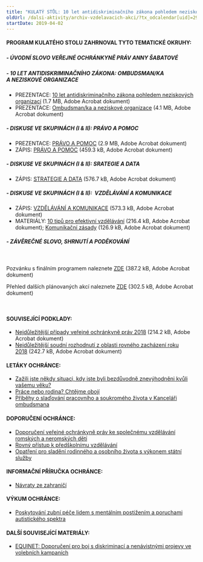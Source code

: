 ```yaml
---
title: "KULATÝ STŮL: 10 let antidiskriminačního zákona pohledem neziskových organizací"
oldUrl: /dalsi-aktivity/archiv-vzdelavacich-akci/?tx_odcalendar[uid]=294&cHash=5dc5251e93d306b2031e751e52f59083
startDate: 2019-04-02
---
```


<h4 class="oranzova">PROGRAM KULATÉHO STOLU ZAHRNOVAL TYTO TEMATICKÉ OKRUHY:</h4><h5></h5><h5>- ÚVODNÍ SLOVO VEŘEJNÉ OCHRÁNKYNĚ PRÁV ANNY ŠABATOVÉ</h5><p></p><h5>- 10 LET ANTIDISKRIMINAČNÍHO ZÁKONA: OMBUDSMAN/KA A NEZISKOVÉ ORGANIZACE</h5><p></p><ul><li>PREZENTACE: <a href="/uploads-import/projekt_ESF/00_2019_VA/KULATE_STOLY/04_02_10_let_antidiskriminacniho_zakona_pohledem_NO/04_02_10_let_antidiskriminacniho_zakona_pohledem_NO_prezentace.pdf" target="_blank">10 let antidiskriminačního zákona pohledem neziskových organizací</a> (1.7 MB, Adobe Acrobat dokument)</li><li>PREZENTACE: <a href="/uploads-import/projekt_ESF/00_2019_VA/KULATE_STOLY/04_02_10_let_antidiskriminacniho_zakona_pohledem_NO/04_02_Ombudsmanka_a_neziskove_organizace_PREZENTACE.pdf" target="_blank">Ombudsman/ka a neziskové organizace</a> (4.1 MB, Adobe Acrobat dokument)</li></ul><p></p><h5>- DISKUSE VE SKUPINÁCH (I &amp; II): PRÁVO A POMOC</h5><p></p><ul><li>PREZENTACE: <a href="/uploads-import/projekt_ESF/00_2019_VA/KULATE_STOLY/04_02_10_let_antidiskriminacniho_zakona_pohledem_NO/04_02_PRAVO_A_POMOC_prezentace.pdf" target="_blank">PRÁVO A POMOC</a> (2.9 MB, Adobe Acrobat dokument)</li><li>ZÁPIS: <a href="/uploads-import/projekt_ESF/00_2019_VA/KULATE_STOLY/04_02_10_let_antidiskriminacniho_zakona_pohledem_NO/04_02_PRAVO_A_POMOC_zapis.pdf" target="_blank">PRÁVO A POMOC</a> (459.3 kB, Adobe Acrobat dokument)</li></ul><p></p><h5>- DISKUSE VE SKUPINÁCH (I &amp; II): SRATEGIE A DATA</h5><p></p><ul><li>ZÁPIS: <a href="/uploads-import/projekt_ESF/00_2019_VA/KULATE_STOLY/04_02_10_let_antidiskriminacniho_zakona_pohledem_NO/04_02_STRATEGIE_A_DATA_zapis.pdf" target="_blank">STRATEGIE A DATA</a> (576.7 kB, Adobe Acrobat dokument)</li></ul><p></p><h5>- DISKUSE VE SKUPINÁCH (I &amp; II):  VZDĚLÁVÁNÍ A KOMUNIKACE</h5><p></p><ul><li>ZÁPIS: <a href="/uploads-import/projekt_ESF/00_2019_VA/KULATE_STOLY/04_02_10_let_antidiskriminacniho_zakona_pohledem_NO/04_02_VZDELAVANI_A_KOMUNIKACE_zapis.pdf" target="_blank">VZDĚLÁVÁNÍ A KOMUNIKACE</a> (573.3 kB, Adobe Acrobat dokument)</li><li>MATERIÁLY: <a href="/uploads-import/projekt_ESF/00_2019_VA/KULATE_STOLY/04_02_10_let_antidiskriminacniho_zakona_pohledem_NO/04_02_10_tipu_pro_efektivni_vzdelavani.pdf" target="_blank">10 tipů pro efektivní vzdělávání</a> (216.4 kB, Adobe Acrobat dokument); <a href="/uploads-import/projekt_ESF/00_2019_VA/KULATE_STOLY/04_02_10_let_antidiskriminacniho_zakona_pohledem_NO/04_02_Komunikacni_zasady.pdf" target="_blank">Komunikační zásady</a> (126.9 kB, Adobe Acrobat dokument)</li></ul><p></p><h5>- ZÁVĚREČNÉ SLOVO, SHRNUTÍ A PODĚKOVÁNÍ</h5><p>   </p>
<p>Pozvánku s finálním programem naleznete <a href="/uploads-import/projekt_ESF/00_2019_VA/KULATE_STOLY/04_02_10_let_antidiskriminacniho_zakona_pohledem_NO/04_02_10_let_antidiskriminacniho_zakona_pohledem_neziskovych_organizaci_POZVANKA.pdf" target="_blank">ZDE</a> (387.2 kB, Adobe Acrobat dokument)</p>
<p>Přehled dalších plánovaných akcí naleznete <a href="/uploads-import/projekt_ESF/00_2019_VA/KULATE_STOLY/04_02_10_let_antidiskriminacniho_zakona_pohledem_NO/Antidiskriminacni_zakon_2009_2019_AKCE.pdf" target="_blank">ZDE</a> (302.5 kB, Adobe Acrobat dokument)</p>
<p>   </p><h4 class="oranzova">SOUVISEJÍCÍ PODKLADY:</h4><ul><li><a href="/uploads-import/projekt_ESF/00_2019_VA/KULATE_STOLY/04_02_10_let_antidiskriminacniho_zakona_pohledem_NO/04_02_Nejdulezitejsi_pripady_verejne_ochrankyne_prav_2018.pdf" target="_blank">Nejdůležitější případy veřejné ochránkyně práv 2018</a> (214.2 kB, Adobe Acrobat dokument)</li><li><a href="/uploads-import/projekt_ESF/00_2019_VA/KULATE_STOLY/04_02_10_let_antidiskriminacniho_zakona_pohledem_NO/04_02_Nejdulezitejsi_soudni_rozhodnuti_z_oblasti_rovneho_zachazeni_2018.pdf" target="_blank">Nejdůležitější soudní rozhodnutí z oblasti rovného zacházení roku 2018</a> (242.7 kB, Adobe Acrobat dokument)</li></ul><p></p><h4 class="oranzova">LETÁKY OCHRÁNCE:</h4><ul><li><a href="/uploads-import/Letaky/Diskriminace-z-duvodu-veku.pdf" target="_blank">Zažili jste někdy situaci, kdy jste byli bezdůvodně znevýhodněni kvůli vašemu věku?</a></li><li><a href="/uploads-import/projekt_ESF/00_2019_VA/KULATE_STOLY/04_02_10_let_antidiskriminacniho_zakona_pohledem_NO/Prace_nebo_rodina_Chceme_oboji_LETAK.pdf" target="_blank">Práce nebo rodina? Chtějme obojí</a></li><li><a href="/uploads-import/projekt_ESF/00_2019_VA/KULATE_STOLY/04_02_10_let_antidiskriminacniho_zakona_pohledem_NO/Pribehy_o_sladovani_pracovniho_a_soukromeho_zivota_v_Kancelari_ombudsmana_LETAK.pdf" target="_blank">Příběhy o slaďování pracovního a soukromého života v Kanceláři ombudsmana</a></li></ul><p></p><h4 class="oranzova">DOPORUČENÍ OCHRÁNCE:</h4><ul><li><a href="https://ochrance.cz/uploads-import/ESO/86-2017-DIS-VB_Doporuceni_desegregace.pdf" target="_blank">Doporučení veřejné ochránkyně práv ke společnému vzdělávání romských a neromských dětí</a></li><li><a href="https://ochrance.cz/uploads-import/ESO/25-2017-DIS-JMK_Doporuceni_k_rovnemu_pristupu_k_predskolnimu_vzdelavani.pdf" target="_blank">Rovný přístup k předškolnímu vzdělávání</a></li><li><a href="/uploads-import/projekt_ESF/00_2019_VA/KULATE_STOLY/04_02_10_let_antidiskriminacniho_zakona_pohledem_NO/Opatreni_pro_sladeni_rodinneho_a_osobniho_zivota_s_vykonem_statni_sluzby_DOPORUCENI_VOP.pdf" target="_blank">Opatření pro sladění rodinného a osobního života s výkonem státní služby</a></li></ul><p></p><h4 class="oranzova">INFORMAČNÍ PŘÍRUČKA OCHRÁNCE:</h4><ul><li><a href="/uploads-import/Letaky/Navraty_ze_zahranici_-_informacni_prirucka_01.pdf" target="_blank">Návraty ze zahraničí</a></li></ul><p></p><h4 class="oranzova">VÝKUM OCHRÁNCE:</h4><ul><li><a href="https://ochrance.cz/uploads-import/ESO/51-2017-DIS-JV_vyzkum.pdf" target="_blank">Poskytování zubní péče lidem s mentálním postižením a poruchami autistického spektra</a></li></ul><p></p><h4>DALŠÍ SOUVISEJÍCÍ MATERIÁLY:</h4><ul><li><a href="/uploads-import/projekt_ESF/00_2019_VA/KULATE_STOLY/05_23_10_let_spolecne_proti_diskriminaci/EQUINET_Doporuceni_pro_boj_s_diskriminaci_a_nenavistnymi_projevy_ve_volebnich_kampanich.pdf" target="_blank">EQUINET: Doporučení pro boj s diskriminací a nenávistnými projevy ve volebních kampaních</a></li></ul>
